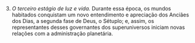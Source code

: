 ﻿3. <em>O terceiro estágio de luz e vida.</em> Durante essa época, os mundos habitados conquistam um novo entendimento e apreciação dos Anciães dos Dias, a segunda fase de Deus, o Sétuplo; e, assim, os representantes desses governantes dos superuniversos iniciam novas relações com a administração planetária.